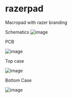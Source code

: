 # razerpad
Macropad with razer branding

Schematics
![image](https://github.com/user-attachments/assets/70cb3b9e-fe28-49ee-8ae7-1f73d106eb1a)


PCB

![image](https://github.com/user-attachments/assets/95c11280-e5d9-493f-a22d-52a790e8877f)


Top case


![image](https://github.com/user-attachments/assets/603098b0-e6a9-48e5-bc64-b9fffff1130d)


Bottom Case



![image](https://github.com/user-attachments/assets/7e4a730d-cd3a-48aa-b471-d79e252b8075)

